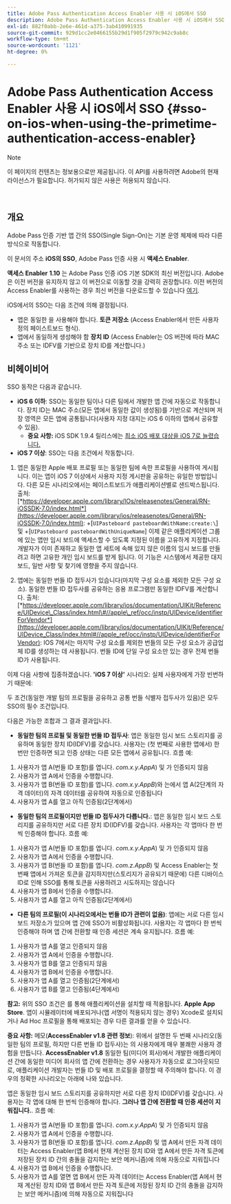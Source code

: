 ```yaml
---
title: Adobe Pass Authentication Access Enabler 사용 시 iOS에서 SSO
description: Adobe Pass Authentication Access Enabler 사용 시 iOS에서 SSO
exl-id: 882f0abb-2e6e-461d-a375-3ab410991935
source-git-commit: 929d1cc2e0466155b29d1f905f2979c942c9ab8c
workflow-type: tm+mt
source-wordcount: '1121'
ht-degree: 0%

---
```


# Adobe Pass Authentication Access Enabler 사용 시 iOS에서 SSO {#sso-on-ios-when-using-the-primetime-authentication-access-enabler}

>[!NOTE]
>
>이 페이지의 컨텐츠는 정보용으로만 제공됩니다. 이 API를 사용하려면 Adobe의 현재 라이선스가 필요합니다. 허가되지 않은 사용은 허용되지 않습니다.

</br>

## 개요

Adobe Pass 인증 기반 앱 간의 SSO(Single Sign-On)는 기본 운영 체제에 따라 다른 방식으로 작동합니다.

이 문서의 주소 **iOS의 SSO**, Adobe Pass 인증 사용 시 **액세스 Enabler**.

**액세스 Enabler** **1.10** 는 Adobe Pass 인증 iOS 기본 SDK의 최신 버전입니다. Adobe은 이전 버전을 유지하지 않고 이 버전으로 이동할 것을 강력히 권장합니다. 이전 버전의 Access Enabler를 사용하는 경우 최신 버전을 다운로드할 수 있습니다 [여기](https://tve.zendesk.com/hc/en-us/articles/204963209-iOS-Native-AccessEnabler-Library).

iOS에서의 SSO는 다음 조건에 의해 결정됩니다.

- 앱은 동일한 을 사용해야 합니다. **토큰 저장소** (Access Enabler에서 만든 사용자 정의 페이스트보드 형식).
- 앱에서 동일하게 생성해야 함 **장치 ID** (Access Enabler는 OS 버전에 따라 MAC 주소 또는 IDFV를 기반으로 장치 ID를 계산합니다.)

## 비헤이비어

SSO 동작은 다음과 같습니다.

- **iOS 6 이하**: SSO는 동일한 팀이나 다른 팀에서 개발한 앱 간에 자동으로 작동합니다. 장치 ID는 MAC 주소(모든 앱에서 동일한 값이 생성됨)를 기반으로 계산되며 저장 영역은 모든 앱에 공통됩니다(사용자 지정 대지는 iOS 6 이하의 앱에서 공유할 수 있음).
   - **중요 사항:** iOS SDK 1.9.4 릴리스에는 [최소 iOS 배포 대상을 iOS 7로 늘렸습니다.](https://tve.zendesk.com/hc/en-us/articles/204963209-iOS-Native-AccessEnabler-Library)
- **iOS 7 이상**: SSO는 다음 조건에서 작동합니다.

1. 앱은 동일한 Apple 배포 프로필 또는 동일한 팀에 속한 프로필을 사용하여 게시됩니다. 이는 앱이 iOS 7 이상에서 사용자 지정 게시판을 공유하는 유일한 방법입니다. 다른 모든 시나리오에서는 페이스트보드가 애플리케이션별로 샌드박스됩니다. 출처: [*https://developer.apple.com/library/IOs/releasenotes/General/RN-iOSSDK-7.0/index.html*](https://developer.apple.com/library/ios/releasenotes/General/RN-iOSSDK-7.0/index.html): \+\[`UIPasteboard pasteboardWithName:create:\`] 및 +\[`UIPasteboard pasteboardWithUniqueName`\] 이제 같은 애플리케이션 그룹에 있는 앱만 임시 보드에 액세스할 수 있도록 지정된 이름을 고유하게 지정합니다. 개발자가 이미 존재하고 동일한 앱 세트에 속해 있지 않은 이름의 임시 보드를 만들려고 하면 고유한 개인 임시 보드를 받게 됩니다. 이 기능은 시스템에서 제공한 대지보드, 일반 사항 및 찾기에 영향을 주지 않습니다.

1. 앱에는 동일한 번들 ID 접두사가 있습니다(마지막 구성 요소를 제외한 모든 구성 요소). 동일한 번들 ID 접두사를 공유하는 응용 프로그램만 동일한 IDFV를 계산합니다. 출처: [*https://developer.apple.com/library/ios/documentation/UIKit/Reference/UIDevice\_Class/index.html\#//apple\_ref/occ/instp/UIDevice/identifierForVendor*](https://developer.apple.com/library/ios/documentation/UIKit/Reference/UIDevice_Class/index.html#//apple_ref/occ/instp/UIDevice/identifierForVendor): IOS 7에서는 마지막 구성 요소를 제외한 번들의 모든 구성 요소가 공급업체 ID를 생성하는 데 사용됩니다. 번들 ID에 단일 구성 요소만 있는 경우 전체 번들 ID가 사용됩니다.

이제 다음 사항에 집중하겠습니다. **&#39;iOS 7 이상&#39;** 시나리오: 실제 사용자에게 가장 빈번하기 때문에:

두 조건(동일한 개발 팀의 프로필을 공유하고 공통 번들 식별자 접두사가 있음)은 모두 SSO의 필수 조건입니다.

다음은 가능한 조합과 그 결과 결과입니다.

- **동일한 팀의 프로필 및 동일한 번들 ID 접두사**: 앱은 동일한 임시 보드 스토리지를 공유하며 동일한 장치 ID(IDFV)를 갖습니다. 사용자는 (첫 번째로 사용한 앱에서) 한 번만 인증하면 되고 인증 상태는 다른 모든 앱에서 공유됩니다. 흐름 예:

1. 사용자가 앱 A(번들 ID 포함)를 엽니다. *com.x.y.AppA*) 및 가 인증되지 않음
1. 사용자가 앱 A에서 인증을 수행합니다.
1. 사용자가 앱 B(번들 ID 포함)를 엽니다. *com.x.y.AppB*)와 는에서 앱 A(2단계의 자격 데이터)의 자격 데이터를 공유하여 자동으로 인증됩니다
1. 사용자가 앱 A를 열고 아직 인증됨(2단계에서)



- **동일한 팀의 프로필이지만 번들 ID 접두사가 다릅니다.**: 앱은 동일한 임시 보드 스토리지를 공유하지만 서로 다른 장치 ID(IDFV)를 갖습니다. 사용자는 각 앱마다 한 번씩 인증해야 합니다. 흐름 예:

1. 사용자가 앱 A(번들 ID 포함)를 엽니다. *com.x.y.AppA*) 및 가 인증되지 않음
1. 사용자가 앱 A에서 인증을 수행합니다.
1. 사용자가 앱 B(번들 ID 포함)를 엽니다. *com.z.AppB*) 및 Access Enabler는 첫 번째 앱에서 가져온 토큰을 감지하지만(스토리지가 공유되기 때문에) 다른 디바이스 ID로 인해 SSO를 통해 토큰을 사용하려고 시도하지는 않습니다
1. 사용자가 앱 B에서 인증을 수행합니다.
1. 사용자가 앱 A를 열고 아직 인증됨(2단계에서)



- **다른 팀의 프로필(이 시나리오에서는 번들 ID가 관련이 없음)**: 앱에는 서로 다른 임시 보드 저장소가 있으며 앱 간에 SSO가 비활성화됩니다. 사용자는 각 앱마다 한 번씩 인증해야 하며 앱 간에 전환할 때 인증 세션은 계속 유지됩니다. 흐름 예:


1. 사용자가 앱 A를 열고 인증되지 않음
1. 사용자가 앱 A에서 인증을 수행합니다.
1. 사용자가 앱 B를 열고 인증되지 않음
1. 사용자가 앱 B에서 인증을 수행합니다.
1. 사용자가 앱 A를 열고 인증됨(2단계에서)
1. 사용자가 앱 B를 열고 인증됨(4단계에서)

**참고:** 위의 SSO 조건은 를 통해 애플리케이션을 설치할 때 적용됩니다. **Apple App Store**. 앱이 시뮬레이터에 배포되거나(앱 서명이 적용되지 않는 경우) Xcode로 설치되거나 Ad Hoc 프로필을 통해 배포되는 경우 다른 결과를 얻을 수 있습니다.

**중요 사항:** 메모(**AccessEnabler v1.8 관련 정보**): 위에서 설명한 두 번째 시나리오(동일한 팀의 프로필, 하지만 다른 번들 ID 접두사)는 의 사용자에게 매우 불쾌한 사용자 경험을 만듭니다. **AccessEnabler v1.8** 동일한 팀(미디어 회사)에서 개발한 애플리케이션 간에 동일한 미디어 회사의 앱 간에 전환하는 경우 사용자가 자동으로 로그아웃되므로, 애플리케이션 개발자는 번들 ID 및 배포 프로필을 결정할 때 주의해야 합니다. 이 경우의 정확한 시나리오는 아래에 나와 있습니다.

앱은 동일한 임시 보드 스토리지를 공유하지만 서로 다른 장치 ID(IDFV)를 갖습니다. 사용자는 각 앱에 대해 한 번씩 인증해야 합니다. **그러나 앱 간에 전환할 때 인증 세션이 지워집니다.**. 흐름 예:

1. 사용자가 앱 A(번들 ID 포함)를 엽니다. *com.x.y.AppA*) 및 가 인증되지 않음
1. 사용자가 앱 A에서 인증을 수행합니다.
1. 사용자가 앱 B(번들 ID 포함)를 엽니다. *com.z.AppB*) 및 앱 A에서 만든 자격 데이터는 Access Enabler(앱 B에서 현재 계산된 장치 ID와 앱 A에서 만든 자격 토큰에 저장된 장치 ID 간의 충돌을 감지하는 보안 메커니즘)에 의해 자동으로 지워집니다
1. 사용자가 앱 B에서 인증을 수행합니다.
1. 사용자가 앱 A를 열면 앱 B에서 만든 자격 데이터는 Access Enabler(앱 A에서 현재 계산된 장치 ID와 앱 B에서 만든 자격 토큰에 저장된 장치 ID 간의 충돌을 감지하는 보안 메커니즘)에 의해 자동으로 지워집니다
